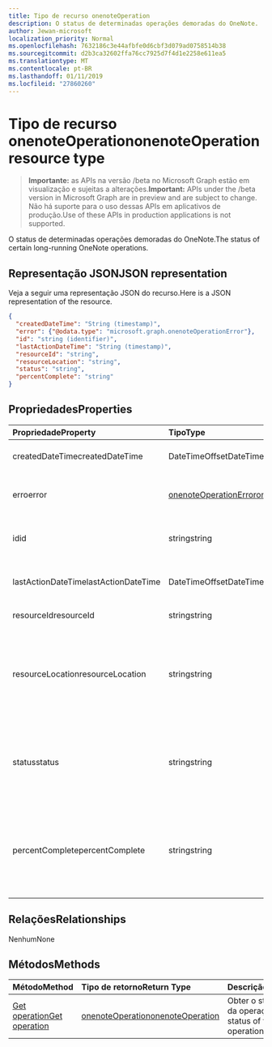 ```yaml
---
title: Tipo de recurso onenoteOperation
description: O status de determinadas operações demoradas do OneNote.
author: Jewan-microsoft
localization_priority: Normal
ms.openlocfilehash: 7632186c3e44afbfe0d6cbf3d079ad0758514b38
ms.sourcegitcommit: d2b3ca32602ffa76cc7925d7f4d1e2258e611ea5
ms.translationtype: MT
ms.contentlocale: pt-BR
ms.lasthandoff: 01/11/2019
ms.locfileid: "27860260"
---
```

# <a name="onenoteoperation-resource-type"></a><span data-ttu-id="f20b5-103">Tipo de recurso onenoteOperation</span><span class="sxs-lookup"><span data-stu-id="f20b5-103">onenoteOperation resource type</span></span>

> <span data-ttu-id="f20b5-104">**Importante:** as APIs na versão /beta no Microsoft Graph estão em visualização e sujeitas a alterações.</span><span class="sxs-lookup"><span data-stu-id="f20b5-104">**Important:** APIs under the /beta version in Microsoft Graph are in preview and are subject to change.</span></span> <span data-ttu-id="f20b5-105">Não há suporte para o uso dessas APIs em aplicativos de produção.</span><span class="sxs-lookup"><span data-stu-id="f20b5-105">Use of these APIs in production applications is not supported.</span></span>

<span data-ttu-id="f20b5-106">O status de determinadas operações demoradas do OneNote.</span><span class="sxs-lookup"><span data-stu-id="f20b5-106">The status of certain long-running OneNote operations.</span></span>

## <a name="json-representation"></a><span data-ttu-id="f20b5-107">Representação JSON</span><span class="sxs-lookup"><span data-stu-id="f20b5-107">JSON representation</span></span>

<span data-ttu-id="f20b5-108">Veja a seguir uma representação JSON do recurso.</span><span class="sxs-lookup"><span data-stu-id="f20b5-108">Here is a JSON representation of the resource.</span></span>

<!-- {
  "blockType": "resource",
  "optionalProperties": [

  ],
  "@odata.type": "microsoft.graph.onenoteOperation"
}-->

```json
{
  "createdDateTime": "String (timestamp)",
  "error": {"@odata.type": "microsoft.graph.onenoteOperationError"},
  "id": "string (identifier)",
  "lastActionDateTime": "String (timestamp)",
  "resourceId": "string",
  "resourceLocation": "string",
  "status": "string",
  "percentComplete": "string"
}

```
## <a name="properties"></a><span data-ttu-id="f20b5-109">Propriedades</span><span class="sxs-lookup"><span data-stu-id="f20b5-109">Properties</span></span>
| <span data-ttu-id="f20b5-110">Propriedade</span><span class="sxs-lookup"><span data-stu-id="f20b5-110">Property</span></span>     | <span data-ttu-id="f20b5-111">Tipo</span><span class="sxs-lookup"><span data-stu-id="f20b5-111">Type</span></span>   |<span data-ttu-id="f20b5-112">Descrição</span><span class="sxs-lookup"><span data-stu-id="f20b5-112">Description</span></span>|
|:---------------|:--------|:----------|
|<span data-ttu-id="f20b5-113">createdDateTime</span><span class="sxs-lookup"><span data-stu-id="f20b5-113">createdDateTime</span></span>| <span data-ttu-id="f20b5-114">DateTimeOffset</span><span class="sxs-lookup"><span data-stu-id="f20b5-114">DateTimeOffset</span></span> |<span data-ttu-id="f20b5-115">A hora de início da operação.</span><span class="sxs-lookup"><span data-stu-id="f20b5-115">The start time of the operation.</span></span>|
|<span data-ttu-id="f20b5-116">erro</span><span class="sxs-lookup"><span data-stu-id="f20b5-116">error</span></span>|[<span data-ttu-id="f20b5-117">onenoteOperationError</span><span class="sxs-lookup"><span data-stu-id="f20b5-117">onenoteOperationError</span></span>](onenoteoperationerror.md)|<span data-ttu-id="f20b5-118">O erro retornado pela operação.</span><span class="sxs-lookup"><span data-stu-id="f20b5-118">The error returned by the operation.</span></span>|
|<span data-ttu-id="f20b5-119">id</span><span class="sxs-lookup"><span data-stu-id="f20b5-119">id</span></span>|<span data-ttu-id="f20b5-120">string</span><span class="sxs-lookup"><span data-stu-id="f20b5-120">string</span></span>|<span data-ttu-id="f20b5-121">A id da operação. Somente leitura.</span><span class="sxs-lookup"><span data-stu-id="f20b5-121">The operation id. Read-only.</span></span>|
|<span data-ttu-id="f20b5-122">lastActionDateTime</span><span class="sxs-lookup"><span data-stu-id="f20b5-122">lastActionDateTime</span></span>| <span data-ttu-id="f20b5-123">DateTimeOffset</span><span class="sxs-lookup"><span data-stu-id="f20b5-123">DateTimeOffset</span></span> |<span data-ttu-id="f20b5-124">A hora da última ação da operação.</span><span class="sxs-lookup"><span data-stu-id="f20b5-124">The time of the last action of the operation.</span></span>|
|<span data-ttu-id="f20b5-125">resourceId</span><span class="sxs-lookup"><span data-stu-id="f20b5-125">resourceId</span></span>|<span data-ttu-id="f20b5-126">string</span><span class="sxs-lookup"><span data-stu-id="f20b5-126">string</span></span>|<span data-ttu-id="f20b5-127">A id do recurso.</span><span class="sxs-lookup"><span data-stu-id="f20b5-127">The resource id.</span></span>|
|<span data-ttu-id="f20b5-128">resourceLocation</span><span class="sxs-lookup"><span data-stu-id="f20b5-128">resourceLocation</span></span>|<span data-ttu-id="f20b5-129">string</span><span class="sxs-lookup"><span data-stu-id="f20b5-129">string</span></span>|<span data-ttu-id="f20b5-p102">O URI de recurso do objeto. Por exemplo, o URI de recurso para uma seção ou página copiada.</span><span class="sxs-lookup"><span data-stu-id="f20b5-p102">The resource URI for the object. For example, the resource URI for a copied page or section.</span></span> |
|<span data-ttu-id="f20b5-132">status</span><span class="sxs-lookup"><span data-stu-id="f20b5-132">status</span></span>|<span data-ttu-id="f20b5-133">string</span><span class="sxs-lookup"><span data-stu-id="f20b5-133">string</span></span>|<span data-ttu-id="f20b5-134">O status atual da operação: `notstarted`, `running`, `completed`, `failed`</span><span class="sxs-lookup"><span data-stu-id="f20b5-134">The current status of the operation: `notstarted`, `running`, `completed`, `failed`</span></span> |
|<span data-ttu-id="f20b5-135">percentComplete</span><span class="sxs-lookup"><span data-stu-id="f20b5-135">percentComplete</span></span>|<span data-ttu-id="f20b5-136">string</span><span class="sxs-lookup"><span data-stu-id="f20b5-136">string</span></span>|<span data-ttu-id="f20b5-137">A porcentagem concluída da operação se a operação ainda estiver com um status `running`</span><span class="sxs-lookup"><span data-stu-id="f20b5-137">The operation percent complete if the operation is still in `running` status</span></span>

## <a name="relationships"></a><span data-ttu-id="f20b5-138">Relações</span><span class="sxs-lookup"><span data-stu-id="f20b5-138">Relationships</span></span>
<span data-ttu-id="f20b5-139">Nenhum</span><span class="sxs-lookup"><span data-stu-id="f20b5-139">None</span></span>


## <a name="methods"></a><span data-ttu-id="f20b5-140">Métodos</span><span class="sxs-lookup"><span data-stu-id="f20b5-140">Methods</span></span>

| <span data-ttu-id="f20b5-141">Método</span><span class="sxs-lookup"><span data-stu-id="f20b5-141">Method</span></span>           | <span data-ttu-id="f20b5-142">Tipo de retorno</span><span class="sxs-lookup"><span data-stu-id="f20b5-142">Return Type</span></span>    |<span data-ttu-id="f20b5-143">Descrição</span><span class="sxs-lookup"><span data-stu-id="f20b5-143">Description</span></span>|
|:---------------|:--------|:----------|
|[<span data-ttu-id="f20b5-144">Get operation</span><span class="sxs-lookup"><span data-stu-id="f20b5-144">Get operation</span></span>](../api/onenoteoperation-get.md) | [<span data-ttu-id="f20b5-145">onenoteOperation</span><span class="sxs-lookup"><span data-stu-id="f20b5-145">onenoteOperation</span></span>](onenoteoperation.md) |<span data-ttu-id="f20b5-146">Obter o status atual da operação.</span><span class="sxs-lookup"><span data-stu-id="f20b5-146">Get the status of the operation.</span></span> |

<!-- uuid: 8fcb5dbc-d5aa-4681-8e31-b001d5168d79
2015-10-25 14:57:30 UTC -->
<!-- {
  "type": "#page.annotation",
  "description": "onenoteOperation resource",
  "keywords": "",
  "section": "documentation",
  "tocPath": ""
}-->
